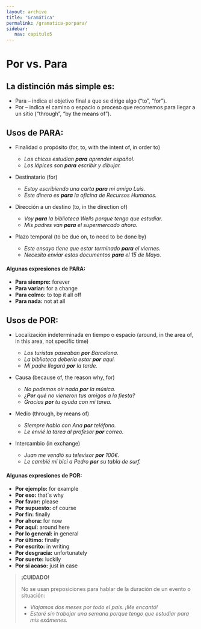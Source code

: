 ```yaml
---
layout: archive
title: "Gramática"
permalink: /gramatica-porpara/
sidebar:
   nav: capitulo5
---
```


# Por vs. Para

## La distinción más simple es:
- Para – indica el objetivo final a que se dirige algo (“to”, “for”).
- Por – indica el camino o espacio o proceso que recorremos para llegar a un sitio (“through”, “by the means of”).  

## Usos de **PARA**:
- Finalidad o propósito (for, to, with the intent of, in order to)  
  - _Los chicos estudian **para** aprender español._  
  - _Los lápices son **para** escribir y dibujar._  

- Destinatario (for)  
  - _Estoy escribiendo una carta **para** mi amigo Luis._  
  - _Este dinero es **para** la oficina de Recursos Humanos._  

- Dirección a un destino (to, in the direction of)  
  - _Voy **para** la biblioteca Wells porque tengo que estudiar._  
  - _Mis padres van **para** el supermercado ahora._  

- Plazo temporal (to be due on, to need to be done by)  
  - _Este ensayo tiene que estar terminado **para** el viernes._  
  - _Necesito enviar estos documentos **para** el 15 de Mayo._  


#### Algunas expresiones de **PARA**:  
  - **Para siempre:** forever  
  - **Para variar:** for a change  
  - **Para colmo:** to top it all off  
  - **Para nada:** not at all  


## Usos de **POR**:  
- Localización indeterminada en tiempo o espacio (around, in the area of, in this area, not specific time)  
  - _Los turistas paseaban **por** Barcelona._  
  - _La biblioteca debería estar **por** aquí._  
  - _Mi padre llegará **por** la tarde._  

- Causa (because of, the reason why, for)  
  - _No podemos oir nada **por** la música._  
  - _¿**Por** qué no vieneron tus amigos a la fiesta?_  
  - _Gracias **por** tu ayuda con mi tarea._  

- Medio (through, by means of)  
  - _Siempre hablo con Ana **por** teléfono._  
  - _Le envié la tarea al profesor **por** correo._  

- Intercambio (in exchange)   
  - _Juan me vendió su televisor **por** 100€._  
  - _Le cambié mi bici a Pedro **por** su tabla de surf._  

#### Algunas expresiones de **POR**:  
  - **Por ejemplo:** for example   
  - **Por eso:** that´s why   
  - **Por favor:** please   
  - **Por supuesto:** of course   
  - **Por fin:** finally   
  - **Por ahora:** for now   
  - **Por aquí:** around here   
  - **Por lo general:** in general   
  - **Por último:** finally   
  - **Por escrito:** in writing   
  - **Por desgracia:** unfortunately   
  - **Por suerte:** luckily   
  - **Por si acaso:** just in case   

    

> **¡CUIDADO!**  
>  
> No se usan preposiciones para hablar de la duración de un evento o situación:
> - _Viajamos dos meses por todo el país. ¡Me encantó!_
> - _Estaré sin trabajar una semana porque tengo que estudiar para mis exámenes._
